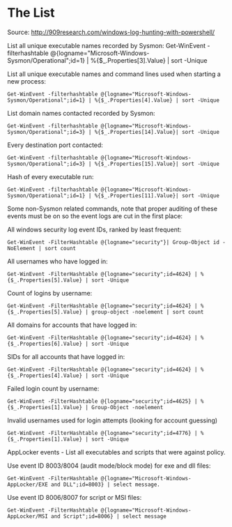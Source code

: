 # The List

Source: http://909research.com/windows-log-hunting-with-powershell/

List all unique executable names recorded by Sysmon:
    Get-WinEvent -filterhashtable @{logname="Microsoft-Windows-Sysmon/Operational";id=1} | %{$_.Properties[3].Value} | sort -Unique

List all unique executable names and command lines used when starting a new process:

    Get-WinEvent -filterhashtable @{logname="Microsoft-Windows-Sysmon/Operational";id=1} | %{$_.Properties[4].Value} | sort -Unique

List domain names contacted recorded by Sysmon:

    Get-WinEvent -filterhashtable @{logname="Microsoft-Windows-Sysmon/Operational";id=3} | %{$_.Properties[14].Value}| sort -Unique

Every destination port contacted:

    Get-WinEvent -filterhashtable @{logname="Microsoft-Windows-Sysmon/Operational";id=3} | %{$_.Properties[15].Value}| sort -Unique

Hash of every executable run:

    Get-WinEvent -filterhashtable @{logname="Microsoft-Windows-Sysmon/Operational";id=1} | %{$_.Properties[11].Value}| sort -Unique

Some non-Sysmon related commands, note that proper auditing of these events must be on so the event logs are cut in the first place:

All windows security log event IDs, ranked by least frequent:

    Get-WinEvent -FilterHashtable @{logname="security"}| Group-Object id -NoElement | sort count

All usernames who have logged in:

    Get-WinEvent -FilterHashtable @{logname="security";id=4624} | %{$_.Properties[5].Value} | sort -Unique

Count of logins by username:

    Get-WinEvent -FilterHashtable @{logname="security";id=4624} | %{$_.Properties[5].Value} | group-object -noelement | sort count

All domains for accounts that have logged in:

    Get-WinEvent -FilterHashtable @{logname="security";id=4624} | %{$_.Properties[6].Value} | sort -Unique

SIDs for all accounts that have logged in:

    Get-WinEvent -FilterHashtable @{logname="security";id=4624} | %{$_.Properties[4].Value} | sort -Unique

Failed login count by username:

    Get-WinEvent -FilterHashtable @{logname="security";id=4625} | %{$_.Properties[1].Value} | Group-Object -noelement

Invalid usernames used for login attempts (looking for account guessing)

    Get-WinEvent -FilterHashtable @{logname="security";id=4776} | %{$_.Properties[1].Value} | sort -Unique

AppLocker events - List all executables and scripts that were against policy.

Use event ID 8003/8004 (audit mode/block mode) for exe and dll files:

    Get-WinEvent -FilterHashtable @{logname="Microsoft-Windows-AppLocker/EXE and DLL";id=8003} | select message.
Use event ID 8006/8007 for script or MSI files:

    Get-WinEvent -FilterHashtable @{logname="Microsoft-Windows-AppLocker/MSI and Script";id=8006} | select message

